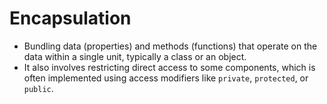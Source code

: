 # Encapsulation

- Bundling data (properties) and methods (functions) that operate on the data within a single unit, typically a class or an object.
- It also involves restricting direct access to some components, which is often implemented using access modifiers like `private`, `protected`, or `public`.
